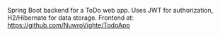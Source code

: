 Spring Boot backend for a ToDo web app. Uses JWT for authorization, H2/Hibernate for data storage. Frontend at: https://github.com/NuwroVighte/TodoApp

